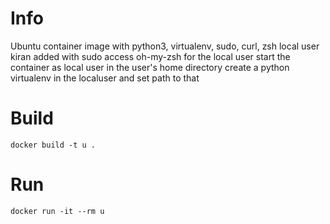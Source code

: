 # Info
Ubuntu container image with python3, virtualenv, sudo, curl, zsh
local user kiran added with sudo access
oh-my-zsh for the local user
start the container as local user in the user's home directory
create a python virtualenv in the localuser and set path to that

# Build
```
docker build -t u .
```

# Run
```
docker run -it --rm u
```

